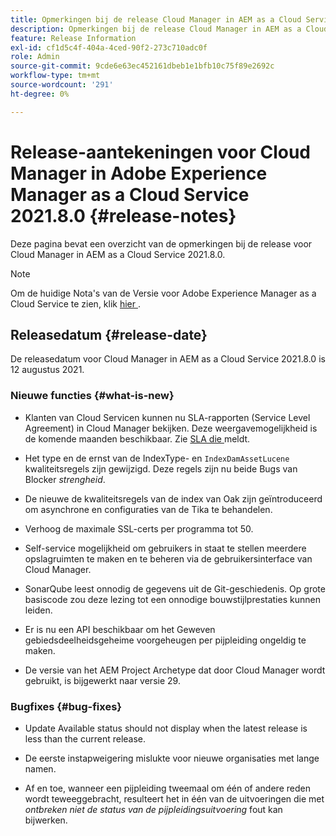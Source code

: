 ```yaml
---
title: Opmerkingen bij de release Cloud Manager in AEM as a Cloud Service 2021.8.0
description: Opmerkingen bij de release Cloud Manager in AEM as a Cloud Service 2021.8.0
feature: Release Information
exl-id: cf1d5c4f-404a-4ced-90f2-273c710adc0f
role: Admin
source-git-commit: 9cde6e63ec452161dbeb1e1bfb10c75f89e2692c
workflow-type: tm+mt
source-wordcount: '291'
ht-degree: 0%

---
```


# Release-aantekeningen voor Cloud Manager in Adobe Experience Manager as a Cloud Service 2021.8.0 {#release-notes}

Deze pagina bevat een overzicht van de opmerkingen bij de release voor Cloud Manager in AEM as a Cloud Service 2021.8.0.

>[!NOTE]
>Om de huidige Nota&#39;s van de Versie voor Adobe Experience Manager as a Cloud Service te zien, klik [ hier ](https://experienceleague.adobe.com/docs/experience-manager-cloud-service/content/release-notes/release-notes/release-notes-current.html).

## Releasedatum {#release-date}

De releasedatum voor Cloud Manager in AEM as a Cloud Service 2021.8.0 is 12 augustus 2021.

### Nieuwe functies {#what-is-new}

* Klanten van Cloud Servicen kunnen nu SLA-rapporten (Service Level Agreement) in Cloud Manager bekijken. Deze weergavemogelijkheid is de komende maanden beschikbaar.
Zie [ SLA die ](https://experienceleague.adobe.com/docs/experience-manager-cloud-service/content/implementing/using-cloud-manager/sla-reporting.html) meldt.

* Het type en de ernst van de IndexType- en `IndexDamAssetLucene` kwaliteitsregels zijn gewijzigd. Deze regels zijn nu beide Bugs van Blocker *strengheid*.

* De nieuwe de kwaliteitsregels van de index van Oak zijn geïntroduceerd om asynchrone en configuraties van de Tika te behandelen.

* Verhoog de maximale SSL-certs per programma tot 50.

* Self-service mogelijkheid om gebruikers in staat te stellen meerdere opslagruimten te maken en te beheren via de gebruikersinterface van Cloud Manager.

* SonarQube leest onnodig de gegevens uit de Git-geschiedenis. Op grote basiscode zou deze lezing tot een onnodige bouwstijlprestaties kunnen leiden.

* Er is nu een API beschikbaar om het Geweven gebiedsdeelheidsgeheime voorgeheugen per pijpleiding ongeldig te maken.

* De versie van het AEM Project Archetype dat door Cloud Manager wordt gebruikt, is bijgewerkt naar versie 29.

### Bugfixes {#bug-fixes}

* Update Available status should not display when the latest release is less than the current release.

* De eerste instapweigering mislukte voor nieuwe organisaties met lange namen.

* Af en toe, wanneer een pijpleiding tweemaal om één of andere reden wordt teweeggebracht, resulteert het in één van de uitvoeringen die met *ontbreken niet de status van de pijpleidingsuitvoering* fout kan bijwerken.
